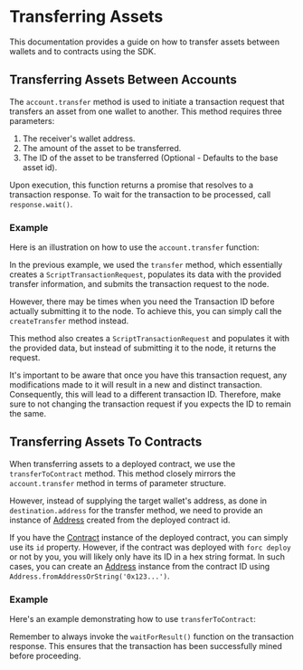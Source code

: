 # Transferring Assets

This documentation provides a guide on how to transfer assets between wallets and to contracts using the SDK.

## Transferring Assets Between Accounts

The `account.transfer` method is used to initiate a transaction request that transfers an asset from one wallet to another. This method requires three parameters:

1. The receiver's wallet address.
2. The amount of the asset to be transferred.
3. The ID of the asset to be transferred (Optional - Defaults to the base asset id).

Upon execution, this function returns a promise that resolves to a transaction response. To wait for the transaction to be processed, call `response.wait()`.

### Example

Here is an illustration on how to use the `account.transfer` function:

<!-- <<< ../../docs-snippets/src/guide/cookbook/transferring-assets.test.ts#transferring-assets-1{ts:line-numbers} -->

In the previous example, we used the `transfer` method, which essentially creates a `ScriptTransactionRequest`, populates its data with the provided transfer information, and submits the transaction request to the node.

However, there may be times when you need the Transaction ID before actually submitting it to the node. To achieve this, you can simply call the `createTransfer` method instead.

This method also creates a `ScriptTransactionRequest` and populates it with the provided data, but instead of submitting it to the node, it returns the request.

<!-- <<< ../../docs-snippets/src/guide/cookbook/transferring-assets.test.ts#transferring-assets-2{ts:line-numbers} -->

It's important to be aware that once you have this transaction request, any modifications made to it will result in a new and distinct transaction. Consequently, this will lead to a different transaction ID. Therefore, make sure to not changing the transaction request if you expects the ID to remain the same.

<!-- <<< ../../docs-snippets/src/guide/cookbook/transferring-assets.test.ts#transferring-assets-3{ts:line-numbers} -->

## Transferring Assets To Contracts

When transferring assets to a deployed contract, we use the `transferToContract` method. This method closely mirrors the `account.transfer` method in terms of parameter structure.

However, instead of supplying the target wallet's address, as done in `destination.address` for the transfer method, we need to provide an instance of [Address](../types/address) created from the deployed contract id.

If you have the [Contract](../contracts/) instance of the deployed contract, you can simply use its `id` property. However, if the contract was deployed with `forc deploy` or not by you, you will likely only have its ID in a hex string format. In such cases, you can create an [Address](../types/address) instance from the contract ID using `Address.fromAddressOrString('0x123...')`.

### Example

Here's an example demonstrating how to use `transferToContract`:

<!-- <<< ../../docs-snippets/src/guide/cookbook/transferring-assets.test.ts#transferring-assets-4{ts:line-numbers} -->

Remember to always invoke the `waitForResult()` function on the transaction response. This ensures that the transaction has been successfully mined before proceeding.
